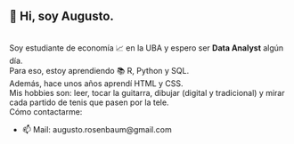 <h2>👋 Hi, soy Augusto. </h2><br>
Soy estudiante de economía 📈 en la UBA y espero ser <b>Data Analyst</b> algún día. <br>
Para eso, estoy aprendiendo 📚 R, Python y SQL. <br>
Además, hace unos años aprendí HTML y CSS. <br>
Mis hobbies son: leer, tocar la guitarra, dibujar (digital y tradicional) y mirar cada partido de tenis que pasen por la tele.<br>
Cómo contactarme:
<ul>
  <li> 📫 Mail: augusto.rosenbaum@gmail.com
</ul>

<!---
holachau23/holachau23 is a ✨ special ✨ repository because its `README.md` (this file) appears on your GitHub profile.
You can click the Preview link to take a look at your changes.
--->
